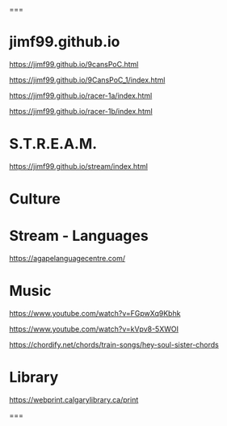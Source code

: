 ===

jimf99.github.io
===

https://jimf99.github.io/9cansPoC.html

https://jimf99.github.io/9CansPoC_1/index.html

https://jimf99.github.io/racer-1a/index.html

https://jimf99.github.io/racer-1b/index.html

S.T.R.E.A.M.
============

https://jimf99.github.io/stream/index.html

Culture
=======

Stream - Languages
===================
https://agapelanguagecentre.com/

Music
=====
https://www.youtube.com/watch?v=FGpwXq9Kbhk



https://www.youtube.com/watch?v=kVpv8-5XWOI

https://chordify.net/chords/train-songs/hey-soul-sister-chords

Library
=======

https://webprint.calgarylibrary.ca/print

===

